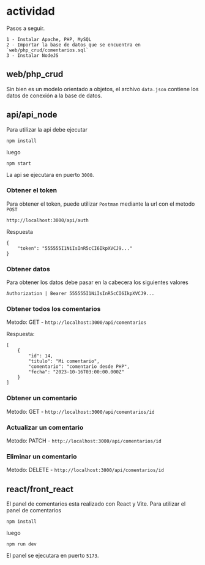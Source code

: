 # actividad

Pasos a seguir.

	1 - Instalar Apache, PHP, MySQL
	2 - Importar la base de datos que se encuentra en `web/php_crud/comentarios.sql`
	3 - Instalar NodeJS

## web/php_crud

Sin bien es un modelo orientado a objetos, el archivo `data.json` contiene los datos de conexión a la base de datos.

## api/api_node

Para utilizar la api debe ejecutar

`npm install`

luego

`npm start`

La api se ejecutara en puerto `3000`. 

### Obtener el token

Para obtener el token, puede utilizar `Postman` mediante la url con el metodo `POST`

`http://localhost:3000/api/auth`

Respuesta

```
{
    "token": "555555I1NiIsInR5cCI6IkpXVCJ9..."
}
```

### Obtener datos

Para obtener los datos debe pasar en la cabecera los siguientes valores

```
Authorization | Bearer 555555I1NiIsInR5cCI6IkpXVCJ9...
```

### Obtener todos los comentarios

Metodo: GET - `http://localhost:3000/api/comentarios`

Respuesta:

```
[
    {
        "id": 14,
        "titulo": "Mi comentario",
        "comentario": "comentario desde PHP",
        "fecha": "2023-10-16T03:00:00.000Z"
    }
]
```

### Obtener un comentario

Metodo: GET - `http://localhost:3000/api/comentarios/id`

### Actualizar un comentario

Metodo: PATCH - `http://localhost:3000/api/comentarios/id`

### Eliminar un comentario

Metodo: DELETE - `http://localhost:3000/api/comentarios/id`

## react/front_react

El panel de comentarios esta realizado con React y Vite. Para utilizar el panel de comentarios

`npm install`

luego

`npm run dev`

El panel se ejecutara en puerto `5173`. 